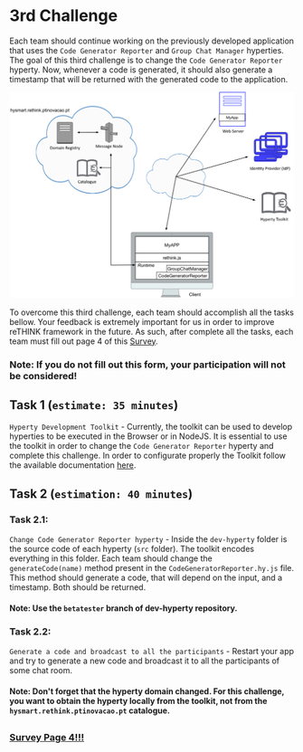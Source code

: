 # 3rd Challenge

Each team should continue working on the previously developed application that uses the `Code Generator Reporter` and `Group Chat Manager` hyperties. The goal of this third challenge is to change the `Code Generator Reporter` hyperty. Now, whenever a code is generated, it should also generate a timestamp that will be returned with the generated code to the application.   


![3rd Challenge](https://github.com/BernardoMG/dev-reTHINK-Hackathon/blob/master/Figures/3-Challenge.jpg)


To overcome this third challenge, each team should accomplish all the tasks bellow. 
Your feedback is extremely important for us in order to improve reTHINK framework in the future. As such, after complete all the tasks, each team must fill out page 4 of this [Survey](https://docs.google.com/forms/d/e/1FAIpQLSeFt56Ura0zkTqg_VX9od_jBZtE3-2mt_urTFvxsoRuQ3uJRw/viewform). 

### Note: If you do not fill out this form, your participation will not be considered! 


## Task 1 (`estimate: 35 minutes`)

`Hyperty Development Toolkit` - Currently, the toolkit can be used to develop hyperties to be executed in the Browser or in NodeJS. It is essential to use the toolkit in order to change the `Code Generator Reporter` hyperty and complete this challenge. In order to configurate properly the Toolkit follow the available documentation [here](https://github.com/reTHINK-project/dev-hyperty-toolkit/blob/develop/README.md).

<!-- 
### Task 1.1: 

`NVM, Node and NPM Installation`

```shell
# NVM Installation
$ curl -o- https://raw.githubusercontent.com/creationix/nvm/v0.33.1/install.sh | bash
# Restart your terminal so NVM can be used

# Node Installation
$ nvm install 6.6.0

# To verify that node and npm was correctly install run:
$ node -v
$ npm -v
```


### Task 1.2: 

`reTHINK environment configuration` 

```shell
# clone the toolkit repository:
$ git clone --branch=develop https://github.com/reTHINK-project/dev-hyperty-toolkit.git

# clone the dev-hyperty repository:
$ git clone --branch=develop https://github.com/reTHINK-project/dev-hyperty.git

# Note: Ensure that both repositories are cloned inside the same directory 
```

```shell
# Inside the toolkit repository run:
$ npm install -g karma-cli gulp-cli browserify
$ npm install

# Note: It may take a while to install all modules. Hang tight. 
```

```shell
# run the toolkit for browser
$ npm run start:browser

# Note: If you are using MAC OS you may need to run the above command with sudo privileges; 
#       Otherwise with Linux, you can solve this problem with the following command. 
#       As result, you do not need sudo privileges.

$ sudo setcap 'cap_net_bind_service=+ep' `which node`

```


Open https://catalogue.localhost/ and accept certificate

Open https://localhost/ and select an Hyperty to run.
-->

## Task 2 (`estimation: 40 minutes`)

### Task 2.1:

`Change Code Generator Reporter hyperty` - Inside the `dev-hyperty` folder is the source code of each hyperty (`src` folder). The toolkit encodes everything in this folder. Each team should change the `generateCode(name)` method present in the `CodeGeneratorReporter.hy.js` file. This method should generate a code, that will depend on the input, and a timestamp. Both should be returned.

#### Note: Use the `betatester` branch of dev-hyperty repository.

<!--
### Task 2.2:

`Restart toolkit` - Run again the `npm run start:browser` command to restart the toolkit and check if everything is correctly encoded. It should not return any error in the terminal.
-->

### Task 2.2:

`Generate a code and broadcast to all the participants` - Restart your app and try to generate a new code and broadcast it to all the participants of some chat room.

#### Note: Don't forget that the hyperty domain changed. For this challenge, you want to obtain the hyperty locally from the toolkit, not from the `hysmart.rethink.ptinovacao.pt` catalogue.

##

### [Survey Page 4!!!](https://docs.google.com/forms/d/e/1FAIpQLSeFt56Ura0zkTqg_VX9od_jBZtE3-2mt_urTFvxsoRuQ3uJRw/viewform) 
